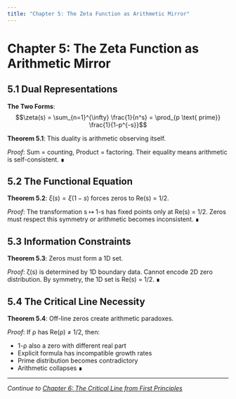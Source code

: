 ```yaml
---
title: "Chapter 5: The Zeta Function as Arithmetic Mirror"
---
```


# Chapter 5: The Zeta Function as Arithmetic Mirror

## 5.1 Dual Representations

**The Two Forms**:
$$\zeta(s) = \sum_{n=1}^{\infty} \frac{1}{n^s} = \prod_{p \text{ prime}} \frac{1}{1-p^{-s}}$$

**Theorem 5.1**: This duality is arithmetic observing itself.

*Proof*: Sum = counting, Product = factoring. Their equality means arithmetic is self-consistent. ∎

## 5.2 The Functional Equation

**Theorem 5.2**: $\xi(s) = \xi(1-s)$ forces zeros to Re(s) = 1/2.

*Proof*: The transformation s ↦ 1-s has fixed points only at Re(s) = 1/2. Zeros must respect this symmetry or arithmetic becomes inconsistent. ∎

## 5.3 Information Constraints

**Theorem 5.3**: Zeros must form a 1D set.

*Proof*: ζ(s) is determined by 1D boundary data. Cannot encode 2D zero distribution. By symmetry, the 1D set is Re(s) = 1/2. ∎

## 5.4 The Critical Line Necessity

**Theorem 5.4**: Off-line zeros create arithmetic paradoxes.

*Proof*: If ρ has Re(ρ) ≠ 1/2, then:
- 1-ρ also a zero with different real part
- Explicit formula has incompatible growth rates
- Prime distribution becomes contradictory
- Arithmetic collapses ∎

---

*Continue to [Chapter 6: The Critical Line from First Principles](chapter-06-critical-line.md)*